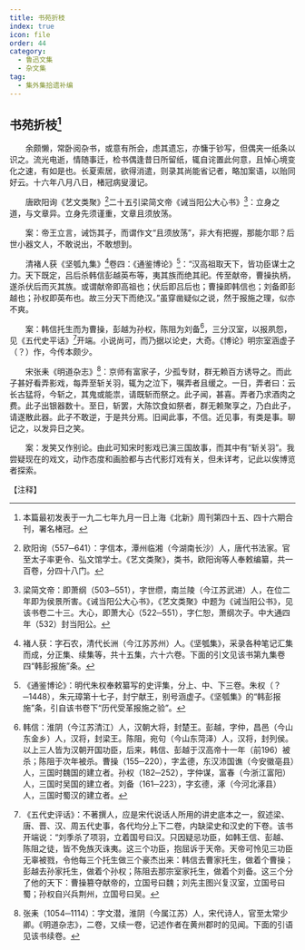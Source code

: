 ```yaml
---
title: 书苑折枝
index: true
icon: file
order: 44
category:
  - 鲁迅文集
  - 杂文集
tag:  
  - 集外集拾遗补编
---
```


## 书苑折枝[^①]

　　余颇懒，常卧阅杂书，或意有所会，虑其遗忘，亦慵于钞写，但偶夹一纸条以识之。流光电逝，情随事迁，检书偶逢昔日所留纸，辄自诧置此何意，且悼心境变化之速，有如是也。长夏索居，欲得消遣，则录其尚能省记者，略加案语，以贻同好云。十六年八月八日，楮冠病叟漫记。

　　唐欧阳询《艺文类聚》[^②]二十五引梁简文帝《诫当阳公大心书》[^③]：立身之道，与文章异。立身先须谨重，文章且须放荡。

　　案：帝王立言，诫饬其子，而谓作文“且须放荡”，非大有把握，那能尔耶？后世小器文人，不敢说出，不敢想到。

　　清褚人获《坚瓠九集》[^④]卷四：《通鉴博论》[^⑤]：“汉高祖取天下，皆功臣谋士之力。天下既定，吕后杀韩信彭越英布等，夷其族而绝其祀。传至献帝，曹操执柄，遂杀伏后而灭其族。或谓献帝即高祖也；伏后即吕后也；曹操即韩信也；刘备即彭越也；孙权即英布也。故三分天下而绝汉。”虽穿凿疑似之说，然于报施之理，似亦不爽。

　　案：韩信托生而为曹操，彭越为孙权，陈阻为刘备[^⑥]，三分汉室，以报夙怨，见《五代史平话》[^⑦]开端。小说尚可，而乃据以论史，大奇。《博论》明宗室涵虚子（？）作，今传本颇少。

　　宋张耒《明道杂志》[^⑧]：京师有富家子，少孤专财，群无赖百方诱导之。而此子甚好看弄影戏，每弄至斩关羽，辄为之泣下，嘱弄者且缓之。一日，弄者曰：云长古猛将，今斩之，其鬼或能祟，请既斩而祭之。此子闻，甚喜。弄者乃求酒肉之费。此子出银器数十。至日，斩罢，大陈饮食如祭者，群无赖聚享之，乃白此子，请遂散此器。此子不敢逆，于是共分焉。旧闻此事，不信。近见事，有类是事。聊记之，以发异日之笑。

　　案：发笑又作别论。由此可知宋时影戏已演三国故事，而其中有“斩关羽”。我尝疑现在的戏文，动作态度和画脸都与古代影灯戏有关，但未详考，记此以俟博览者探索。

【注释】

[^①]:本篇最初发表于一九二七年九月一日上海《北新》周刊第四十五、四十六期合刊，署名楮冠。

[^②]:欧阳询（557─641）：字信本，潭州临湘（今湖南长沙）人，唐代书法家。官至太子率更令、弘文馆学士。《艺文类聚》，类书，欧阳询等人奉敕编纂，共一百卷，分四十八门。

[^③]:梁简文帝：即萧纲（503─551），字世缵，南兰陵（今江苏武进）人，在位二年即为侯景所害。《诫当阳公大心书》，《艺文类聚》中题为《诫当阳公书》，见该书卷二十三。大心，即萧大心（522─551），字仁恕，萧纲次子。中大通四年（532）封当阳公。

[^④]:褚人获：字石农，清代长洲（今江苏苏州）人。《坚瓠集》，采录各种笔记汇集而成，分正集、续集等，共十五集，六十六卷。下面的引文见该书第九集卷四“韩彭报施”条。

[^⑤]:《通鉴博论》：明代朱权奉敕纂写的史评集，分上、中、下三卷。朱权（？─1448），朱元璋第十七子，封宁献王，别号涵虚子。《坚瓠集》的“韩彭报施”条，引自该书卷下“历代受革报施之验”。

[^⑥]:韩信：淮阴（今江苏清江）人，汉朝大将，封楚王。彭越，字仲，昌邑（今山东金乡）人，汉将，封梁王。陈阻，宛句（今山东菏泽）人，汉将，封列侯。以上三人皆为汉朝开国功臣，后来，韩信、彭越于汉高帝十一年（前196）被杀；陈阻于次年被杀。曹操（155─220），字孟德，东汉沛国谯（今安徽亳县）人，三国时魏国的建立者。孙权（182─252），字仲谋，富春（今浙江富阳）人，三国时吴国的建立者。刘备（161─223），字玄德，涿（今河北涿县）人，三国时蜀汉的建立者。

[^⑦]:《五代史评话》：不著撰人，应是宋代说话人所用的讲史底本之一，叙述梁、唐、晋、汉、周五代史事，各代均分上下二卷，内缺梁史和汉史的下卷。该书开端说：“刘季杀了项羽，立着国号曰汉。只因疑忌功臣，如韩王信、彭越、陈阻之徒，皆不免族灭诛夷。这三个功臣，抱屈诉于天帝。天帝可怜见三功臣无辜被戮，令他每三个托生做三个豪杰出来：韩信去曹家托生，做着个曹操；彭越去孙家托生，做着个孙权；陈阻去那宗室家托生，做着个刘备。这三个分了他的天下：曹操篡夺献帝的，立国号曰魏；刘先主图兴复汉室，立国号曰蜀；孙权自兴兵荆州，立国号曰吴。

[^⑧]:张耒（1054─1114）：字文潜，淮阴（今属江苏）人，宋代诗人，官至太常少卿。《明道杂志》，二卷，又续一卷，记述作者在黄州郡时的见闻。下面的引语见该书续卷。
